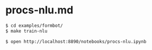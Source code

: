 # procs-nlu.md
```sh
$ cd examples/formbot/
$ make train-nlu

$ open http://localhost:8890/notebooks/procs-nlu.ipynb
```

